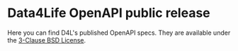 # Data4Life OpenAPI public release

Here you can find D4L's published OpenAPI specs. They are available under the [3-Clause BSD License](3-Clause·BSD·License).
